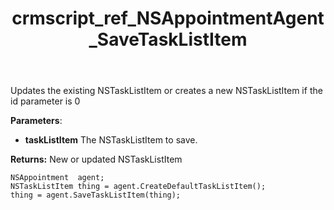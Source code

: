 ﻿---
title: crmscript_ref_NSAppointmentAgent_SaveTaskListItem
description: NSTaskListItem SaveTaskListItem(NSTaskListItem taskListItem);
intellisense: NSAppointmentAgent.SaveTaskListItem
keywords: NSAppointmentAgent,SaveTaskListItem
so.topic: reference
---
	  
Updates the existing NSTaskListItem or creates a new NSTaskListItem if the id parameter is 0
	  
**Parameters**:
 - **taskListItem** The NSTaskListItem to save.

**Returns:** New or updated NSTaskListItem

```crmscript
NSAppointment  agent;
NSTaskListItem thing = agent.CreateDefaultTaskListItem();
thing = agent.SaveTaskListItem(thing);
```

